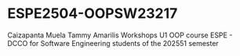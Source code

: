 # ESPE2504-OOPSW23217
Caizapanta Muela Tammy Amarilis Workshops U1 OOP course ESPE - DCCO for Software Engineering students of the 202551 semester
